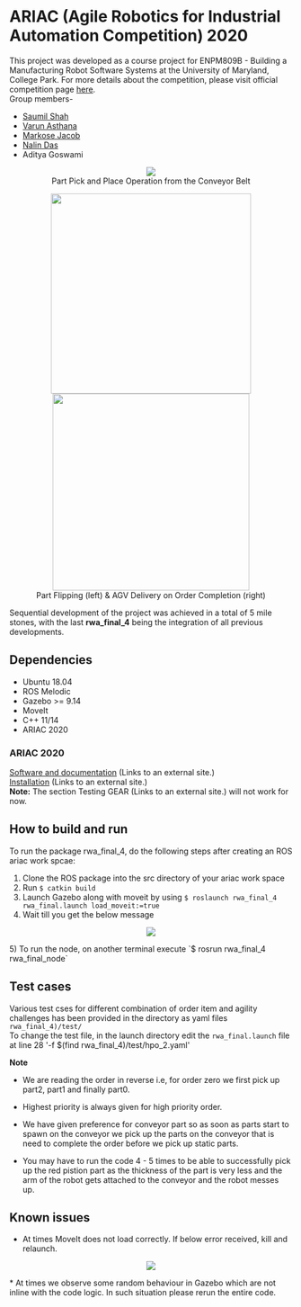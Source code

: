 # ARIAC (Agile Robotics for Industrial Automation Competition) 2020

This project was developed as a course project for ENPM809B - Building a Manufacturing Robot Software Systems at the University of Maryland, College Park. For more details about the competition, please visit official competition page [here](https://www.nist.gov/el/intelligent-systems-division-73500/agile-robotics-industrial-automation-competition).<br>
Group members-
* [Saumil Shah](https://github.com/SaumilShah66)
* [Varun Asthana](https://github.com/varunasthana92)
* [Markose Jacob](https://github.com/markosej11)
* [Nalin Das](https://github.com/nalindas9)
* Aditya Goswami

<p align="center">
<img src="https://github.com/varunasthana92/ROS_ARIAC/blob/master/sample_output/conveyor.gif">
<br>
Part Pick and Place Operation from the Conveyor Belt
</p>

<p align="center">
<img src="https://github.com/varunasthana92/ROS_ARIAC/blob/master/sample_output/rotation.gif" width = "356">
<img src="https://github.com/varunasthana92/ROS_ARIAC/blob/master/sample_output/agv.gif" width = "350">
<br>
Part Flipping (left) & AGV Delivery on Order Completion (right)
</p>

Sequential development of the project was achieved in a total of 5 mile stones, with the last __rwa_final_4__ being the integration of all previous developments.

## Dependencies
* Ubuntu 18.04
* ROS Melodic
* Gazebo >= 9.14
* MoveIt
* C++ 11/14
* ARIAC 2020

### ARIAC 2020
[Software and documentation](https://github.com/usnistgov/ARIAC) (Links to an external site.)<br>
[Installation](https://github.com/usnistgov/ARIAC/blob/master/wiki/tutorials/installation.md) (Links to an external site.)<br>
__Note:__ The section Testing GEAR (Links to an external site.) will not work for now.

## How to build and run
To run the package rwa_final_4, do the following steps after creating an ROS ariac work spcae:
1) Clone the ROS package into the src directory of your ariac work space
2) Run
	`$ catkin build` 
3) Launch Gazebo along with moveit by using 
	`$ roslaunch rwa_final_4 rwa_final.launch load_moveit:=true`
4) Wait till you get the below message
<p align="center">
<img src="https://github.com/varunasthana92/ROS_ARIAC/blob/master/sample_output/launch_ok.png">
</p>
5) To run the node, on another terminal execute
	`$ rosrun rwa_final_4 rwa_final_node`

## Test cases
Various test cses for different combination of order item and agility challenges has been provided in the directory as yaml files
`rwa_final_4)/test/`
<br>
To change the test file, in the launch directory edit the 
`rwa_final.launch` file at line 28 
'-f $(find rwa_final_4)/test/hpo_2.yaml'

__Note__<br>
* We are reading the order in reverse i.e, for order zero we first pick up part2, part1 and finally part0.

* Highest priority is always given for high priority order. 

* We have given preference for conveyor part so as soon as parts start to spawn on the conveyor we pick up the parts on the conveyor that is need to complete the order before we pick up static parts. 

* You may have to run the code 4 - 5 times to be able to successfully pick up the red pistion part as the thickness of the part is very less and the arm of the robot gets attached to the conveyor and the robot messes up.

## Known issues
* At times MoveIt does not load correctly. If below error received, kill and relaunch.
<p align="center">
<img src="https://github.com/varunasthana92/ROS_ARIAC/blob/master/sample_output/launch_error.png">
</p>
* At times we observe some random behaviour in Gazebo which are not inline with the code logic. In such situation please rerun the entire code.